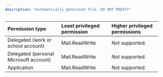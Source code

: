 ```yaml
---
description: "Automatically generated file. DO NOT MODIFY"
---
```


|Permission type|Least privileged permission|Higher privileged permissions|
|:---|:---|:---|
|Delegated (work or school account)|Mail.ReadWrite|Not supported.|
|Delegated (personal Microsoft account)|Mail.ReadWrite|Not supported.|
|Application|Mail.ReadWrite|Not supported.|

